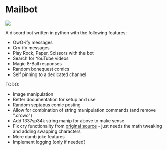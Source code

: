 # Mailbot

<img src='https://cdn.discordapp.com/avatars/650044532670595115/41c744765c21ac35d1dbec5159de13aa.png?size=128'>

A discord bot written in python with the following features:
- OwO-ify messages
- Cry-ify messages
- Play Rock, Paper, Scissors with the bot
- Search for YouTube videos
- Magic 8-Ball responses
- Random bonequest comics
- Self pinning to a dedicated channel

TODO:
- Image manipulation
- Better documentation for setup and use
- Random septapus comic posting
- Allow for combination of string manipulation commands (and remove ".crowo")
- Add 1337sp34k string manip for above to make sense
- Fix cry functionality from [original source](https://github.com/dead-bird/apcry/blob/master/api/cry.js) - just needs the math tweaking and adding swapping characters
- More dumb joke features
- Implement logging (only if needed)
